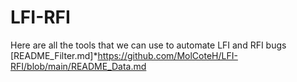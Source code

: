 # LFI-RFI
Here are all the tools that we can use to automate LFI and RFI bugs
[README_Filter.md]*https://github.com/MolCoteH/LFI-RFI/blob/main/README_Data.md
